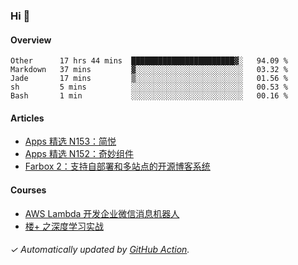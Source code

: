 ### Hi 👋

#### Overview

<!--START_SECTION:waka-->
```text
Other      17 hrs 44 mins  ███████████████████████▓░   94.09 % 
Markdown   37 mins         ▓░░░░░░░░░░░░░░░░░░░░░░░░   03.32 % 
Jade       17 mins         ▒░░░░░░░░░░░░░░░░░░░░░░░░   01.56 % 
sh         5 mins          ░░░░░░░░░░░░░░░░░░░░░░░░░   00.53 % 
Bash       1 min           ░░░░░░░░░░░░░░░░░░░░░░░░░   00.16 % 
```
<!--END_SECTION:waka-->

#### Articles

<!-- BLOG:START -->
- [Apps 精选 N153：简悦](https://huhuhang.com/post/product-hunt/product-hunt-n153)
- [Apps 精选 N152：奇妙组件](https://huhuhang.com/post/product-hunt/product-hunt-n152)
- [Farbox 2：支持自部署和多站点的开源博客系统](https://huhuhang.com/post/sspai/65889)
<!-- BLOG:END -->

#### Courses

<!-- SYL:START -->
- [AWS Lambda 开发企业微信消息机器人](https://lanqiao.cn/courses/2868)
- [楼+ 之深度学习实战](https://lanqiao.cn/courses/2617)
<!-- SYL:END -->

###### ✓ Automatically updated by [GitHub Action](https://github.com/huhuhang/huhuhang/actions).
